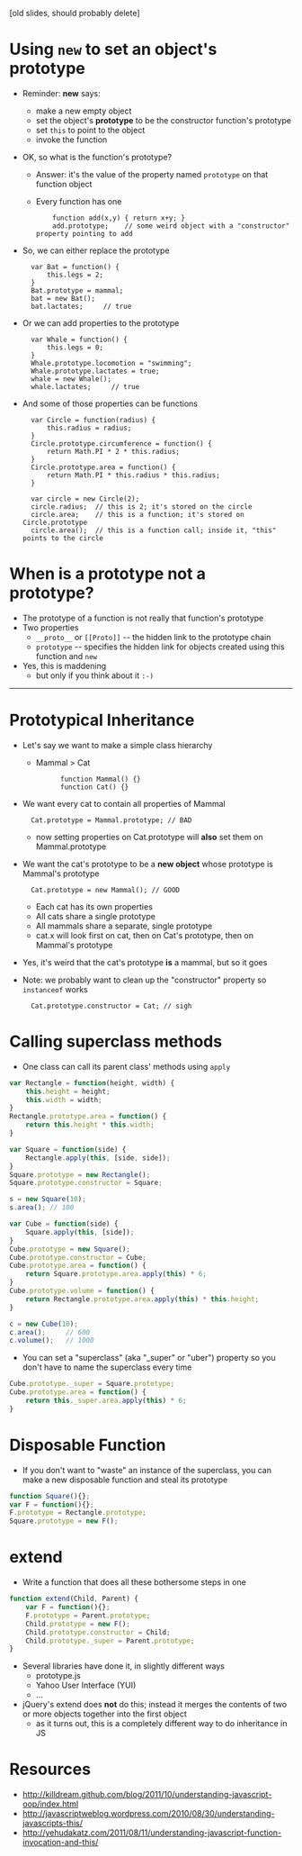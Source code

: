 [old slides, should probably delete]

# Using `new` to set an object's prototype

* Reminder: **new** says:
  * make a new empty object
  * set the object's **prototype** to be the constructor function's prototype
  * set `this` to point to the object
  * invoke the function
* OK, so what is the function's prototype?
  * Answer: it's the value of the property named `prototype` on that function object
  * Every function has one

            function add(x,y) { return x+y; }
            add.prototype;    // some weird object with a "constructor" property pointing to add

* So, we can either replace the prototype

        var Bat = function() {
            this.legs = 2;
        }
        Bat.prototype = mammal;
        bat = new Bat();
        bat.lactates;     // true

* Or we can add properties to the prototype

        var Whale = function() {
            this.legs = 0;
        }
        Whale.prototype.locomotion = "swimming";
        Whale.prototype.lactates = true;
        whale = new Whale();
        whale.lactates;     // true

* And some of those properties can be functions

        var Circle = function(radius) {
            this.radius = radius;
        }
        Circle.prototype.circumference = function() {
            return Math.PI * 2 * this.radius;
        }
        Circle.prototype.area = function() {
            return Math.PI * this.radius * this.radius;
        }

        var circle = new Circle(2);
        circle.radius;  // this is 2; it's stored on the circle
        circle.area;    // this is a function; it's stored on Circle.prototype
        circle.area();  // this is a function call; inside it, "this" points to the circle

# When is a prototype not a prototype?

* The prototype of a function is not really that function's prototype
* Two properties
  * `__proto__` or `[[Proto]]` -- the hidden link to the prototype chain
  * `prototype` -- specifies the hidden link for objects created using this function and `new`
* Yes, this is maddening
  * but only if you think about it `:-)`

---
# Prototypical Inheritance

* Let's say we want to make a simple class hierarchy
  * Mammal > Cat

              function Mammal() {}
              function Cat() {}
* We want every cat to contain all properties of Mammal

        Cat.prototype = Mammal.prototype; // BAD
  * now setting properties on Cat.prototype will **also** set them on Mammal.prototype
* We want the cat's prototype to be a **new object** whose prototype is Mammal's prototype

        Cat.prototype = new Mammal(); // GOOD
  * Each cat has its own properties
  * All cats share a single prototype
  * All mammals share a separate, single prototype
  * cat.x will look first on cat, then on Cat's prototype, then on Mammal's prototype
* Yes, it's weird that the cat's prototype **is** a mammal, but so it goes
* Note: we probably want to clean up the "constructor" property so `instanceof` works

        Cat.prototype.constructor = Cat; // sigh

# Calling superclass methods

* One class can call its parent class' methods using `apply`

```javascript
var Rectangle = function(height, width) {
    this.height = height;
    this.width = width;
}
Rectangle.prototype.area = function() {
    return this.height * this.width;
}

var Square = function(side) {
    Rectangle.apply(this, [side, side]);
}
Square.prototype = new Rectangle();
Square.prototype.constructor = Square;

s = new Square(10);
s.area(); // 100

var Cube = function(side) {
    Square.apply(this, [side]);
}
Cube.prototype = new Square();
Cube.prototype.constructor = Cube;
Cube.prototype.area = function() {
    return Square.prototype.area.apply(this) * 6;
}
Cube.prototype.volume = function() {
    return Rectangle.prototype.area.apply(this) * this.height;
}

c = new Cube(10);
c.area();     // 600
c.volume();   // 1000
```

* You can set a "superclass" (aka "_super" or "uber") property so you don't have to name the superclass every time

```javascript
Cube.prototype._super = Square.prototype;
Cube.prototype.area = function() {
    return this._super.area.apply(this) * 6;
}
```

# Disposable Function

* If you don't want to "waste" an instance of the superclass, you can make a new disposable function and steal its prototype

```javascript
function Square(){};
var F = function(){};
F.prototype = Rectangle.prototype;
Square.prototype = new F();
```

# extend

* Write a function that does all these bothersome steps in one

```javascript
function extend(Child, Parent) {
    var F = function(){};
    F.prototype = Parent.prototype;
    Child.prototype = new F();
    Child.prototype.constructor = Child;
    Child.prototype._super = Parent.prototype;
}
```

* Several libraries have done it, in slightly different ways
  * prototype.js
  * Yahoo User Interface (YUI)
  * ...
* jQuery's extend does **not** do this; instead it merges the contents of two or more objects together into the first object
  * as it turns out, this is a completely different way to do inheritance in JS

# Resources

* <http://killdream.github.com/blog/2011/10/understanding-javascript-oop/index.html>
* <http://javascriptweblog.wordpress.com/2010/08/30/understanding-javascripts-this/>
* <http://yehudakatz.com/2011/08/11/understanding-javascript-function-invocation-and-this/>

